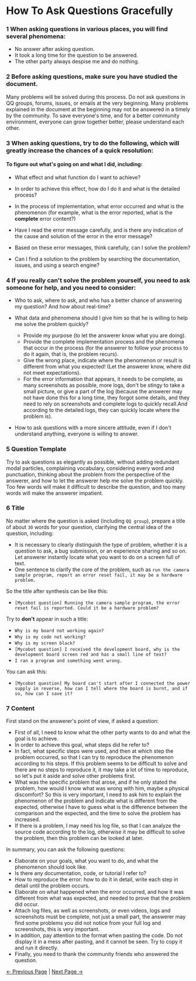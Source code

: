 # How To Ask Questions Gracefully

### 1 When asking questions in various places, you will find several phenomena:

* No answer after asking question.
* It took a long time for the question to be answered.
* The other party always despise me and do nothing.


### 2 Before asking questions, make sure you have studied the document.

Many problems will be solved during this process. Do not ask questions in QQ groups, forums, issues, or emails at the very beginning. Many problems explained in the document at the beginning may not be answered in a timely by the community. To save everyone's time, and for a better community environment, everyone can grow together better, please understand each other.


### 3 When asking questions, try to do the following, which will greatly increase the chances of a quick resolution:

####  To figure out what's going on and what I did, including:

* What effect and what function do I want to achieve?

* In order to achieve this effect, how do I do it and what is the detailed process?

* In the process of implementation, what error occurred and what is the phenomenon (for example, what is the error reported, what is the **complete** error content?)

* Have I read the error message carefully, and is there any indication of the cause and solution of the error in the error message?

* Based on these error messages, think carefully, can I solve the problem?

* Can I find a solution to the problem by searching the documentation, issues, and using a search engine?

### 4 If you really can't solve the problem yourself, you need to ask someone for help, and you need to consider:

* Who to ask, where to ask, and who has a better chance of answering my question? And how about real-time?

* What data and phenomena should I give him so that he is willing to help me solve the problem quickly?
  * Provide my purpose (to let the answerer know what you are doing).
  * Provide the complete implementation process and the phenomena that occur in the process (for the answerer to follow your process to do it again, that is, the problem recurs).
  * Give the wrong place, indicate where the phenomenon or result is different from what you expected! (Let the answerer know, where did not meet expectations).
  * For the error information that appears, it needs to be complete, as many screenshots as possible, more logs, don't be stingy to take a small picture, or give a part of the log (because the answerer may not have done this for a long time, they forgot some details, and they need to rely on screenshots and complete logs to quickly recall.And according to the detailed logs, they can quickly locate where the problem is).

* How to ask questions with a more sincere attitude, even if I don't understand anything, everyone is willing to answer.



### 5 Question Template


Try to ask questions as elegantly as possible, without adding redundant modal particles, complaining vocabulary, considering every word and punctuation, thinking about the problem from the perspective of the answerer, and how to let the answerer help me solve the problem quickly. Too few words will make it difficult to describe the question, and too many words will make the answerer impatient.

### 6 Title

No matter where the question is asked (including `QQ group`), prepare a title of about `30` words for your question, clarifying the central idea of the question, including:
* It is necessary to clearly distinguish the type of problem, whether it is a question to ask, a bug submission, or an experience sharing and so on. Let answerer instantly locate what you want to do on a screen full of text.
* One sentence to clarify the core of the problem, such as `run the camera sample program, report an error reset fail, it may be a hardware problem.`

So the title after synthesis can be like this:
* `[Mycobot question] Running the camera sample program, the error reset fail is reported. Could it be a hardware problem?`

Try to **don't** appear in such a title:
* `Why is my board not working again?`
* `Why is my code not working?`
* `Why is my screen black?`
* `[Mycobot question] I received the development board, why is the development board screen red and has a small line of text?`
* `I ran a program and something went wrong.`

You can ask this:
* `[Mycobot question] My board can't start after I connected the power supply in reverse, how can I tell where the board is burnt, and if so, how can I save it?`

### 7 Content

First stand on the answerer's point of view, if asked a question:
* First of all, I need to know what the other party wants to do and what the goal is to achieve.
* In order to achieve this goal, what steps did he refer to?
* In fact, what specific steps were used, and then at which step the problem occurred, so that I can try to reproduce the phenomenon according to his steps. If this problem seems to be difficult to solve and there are no steps to reproduce it, it may take a lot of time to reproduce, so let's put it aside and solve other problems first.
* What was the specific problem that arose, and if he only stated the problem, how would I know what was wrong with him, maybe a physical discomfort? So this is very important, I need to ask him to explain the phenomenon of the problem and indicate what is different from the expected, otherwise I have to guess what is the difference between the comparison and the expected, and the time to solve the problem has increased.
* If there is a problem, I may need his log file, so that I can analyze the source code according to the log, otherwise it may be difficult to solve the problem, then this problem can be looked at later.

In summary, you can ask the following questions:

* Elaborate on your goals, what you want to do, and what the phenomenon should look like.
* Is there any documentation, code, or tutorial I refer to?
* How to reproduce the error: how to do it in detail, write each step in detail until the problem occurs.
* Elaborate on what happened when the error occurred, and how it was different from what was expected, and needed to prove that the problem did occur.
* Attach log files, as well as screenshots, or even videos, logs and screenshots must be complete, not just a small part, the answerer may find some problems you did not notice from your full log and screenshots, this is very important.
* In addition, pay attention to the format when pasting the code. Do not display it in a mess after pasting, and it cannot be seen. Try to copy it and run it directly.
* Finally, you need to thank the community friends who answered the question.

[← Previous Page](../3.4-FAQsandSolutions.md) | [Next Page →](./driver.md)